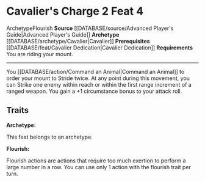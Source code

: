 ﻿---
actions: '[two-actions]'
feat: Cavalier's Charge
id: '1921'
level: '4'
name: Cavalier's Charge
prerequisite: '[[DATABASE/feat/Cavalier Dedication|Cavalier Dedication]]'
rarity: Common
requirement: You are riding your mount.
source: '[[DATABASE/source/Advanced Player''s Guide|Advanced Player''s Guide]]'
trait:
- '[[DATABASE/trait/Archetype|Archetype]]'
- '[[DATABASE/trait/Flourish|Flourish]]'
type: Feat

---
# Cavalier's Charge <span class="action-icon">2</span> <span class="item-type">Feat 4</span>

<span class="item-trait">Archetype</span><span class="item-trait">Flourish</span>
**Source** [[DATABASE/source/Advanced Player's Guide|Advanced Player's Guide]] 
**Archetype** [[DATABASE/archetype/Cavalier|Cavalier]]
**Prerequisites** [[DATABASE/feat/Cavalier Dedication|Cavalier Dedication]]
**Requirements** You are riding your mount.

---
You [[DATABASE/action/Command an Animal|Command an Animal]] to order your mount to Stride twice. At any point during this movement, you can Strike one enemy within reach or within the first range increment of a ranged weapon. You gain a +1 circumstance bonus to your attack roll.

## Traits

**Archetype:**

This feat belongs to an archetype.

**Flourish:**

Flourish actions are actions that require too much exertion to perform a large number in a row. You can use only 1 action with the flourish trait per turn.